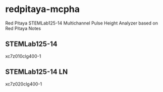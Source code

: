 # redpitaya-mcpha

Red Pitaya STEMLab125-14 Multichannel Pulse Height Analyzer based on Red Pitaya Notes

## STEMLab125-14

xc7z010clg400-1

## STEMLab125-14 LN

xc7z020clg400-1

